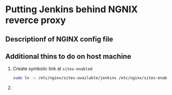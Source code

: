 # Putting Jenkins behind NGNIX reverce proxy

## Descriptionf of NGINX config file

## Additional thins to do on host machine

1. Create symbolic link at `sites-enabled`

    ```bash
    sudo ln -s /etc/nginx/sites-available/jenkins /etc/nginx/sites-enabled/
    ```

2. 